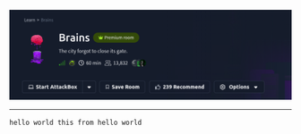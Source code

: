 ![](../../../assets/images/Pasted%20image%2020251031112046.png)

---
```nmap
hello world this from hello world
```
